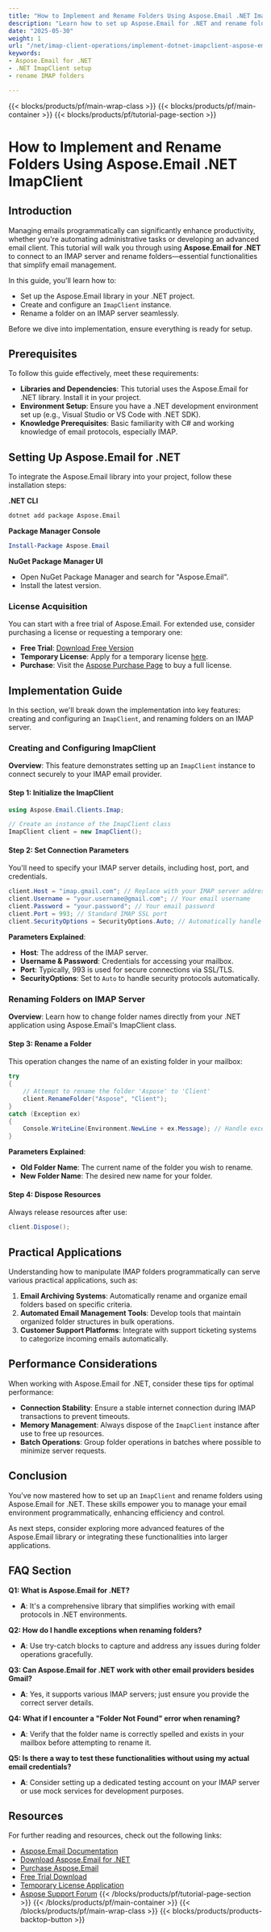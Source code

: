 ```yaml
---
title: "How to Implement and Rename Folders Using Aspose.Email .NET ImapClient"
description: "Learn how to set up Aspose.Email for .NET and rename folders with the ImapClient. Follow this guide for a seamless email management solution."
date: "2025-05-30"
weight: 1
url: "/net/imap-client-operations/implement-dotnet-imapclient-aspose-email-folder-rename/"
keywords:
- Aspose.Email for .NET
- .NET ImapClient setup
- rename IMAP folders

---
```


{{< blocks/products/pf/main-wrap-class >}}
{{< blocks/products/pf/main-container >}}
{{< blocks/products/pf/tutorial-page-section >}}
# How to Implement and Rename Folders Using Aspose.Email .NET ImapClient

## Introduction

Managing emails programmatically can significantly enhance productivity, whether you're automating administrative tasks or developing an advanced email client. This tutorial will walk you through using **Aspose.Email for .NET** to connect to an IMAP server and rename folders—essential functionalities that simplify email management.

In this guide, you'll learn how to:
- Set up the Aspose.Email library in your .NET project.
- Create and configure an `ImapClient` instance.
- Rename a folder on an IMAP server seamlessly.

Before we dive into implementation, ensure everything is ready for setup.

## Prerequisites

To follow this guide effectively, meet these requirements:
- **Libraries and Dependencies**: This tutorial uses the Aspose.Email for .NET library. Install it in your project.
- **Environment Setup**: Ensure you have a .NET development environment set up (e.g., Visual Studio or VS Code with .NET SDK).
- **Knowledge Prerequisites**: Basic familiarity with C# and working knowledge of email protocols, especially IMAP.

## Setting Up Aspose.Email for .NET

To integrate the Aspose.Email library into your project, follow these installation steps:

**.NET CLI**
```bash
dotnet add package Aspose.Email
```

**Package Manager Console**
```powershell
Install-Package Aspose.Email
```

**NuGet Package Manager UI**
- Open NuGet Package Manager and search for "Aspose.Email".
- Install the latest version.

### License Acquisition
You can start with a free trial of Aspose.Email. For extended use, consider purchasing a license or requesting a temporary one:
- **Free Trial**: [Download Free Version](https://releases.aspose.com/email/net/)
- **Temporary License**: Apply for a temporary license [here](https://purchase.aspose.com/temporary-license/).
- **Purchase**: Visit the [Aspose Purchase Page](https://purchase.aspose.com/buy) to buy a full license.

## Implementation Guide

In this section, we'll break down the implementation into key features: creating and configuring an `ImapClient`, and renaming folders on an IMAP server. 

### Creating and Configuring ImapClient
**Overview**: This feature demonstrates setting up an `ImapClient` instance to connect securely to your IMAP email provider.

#### Step 1: Initialize the ImapClient
```csharp
using Aspose.Email.Clients.Imap;

// Create an instance of the ImapClient class
ImapClient client = new ImapClient();
```

#### Step 2: Set Connection Parameters
You'll need to specify your IMAP server details, including host, port, and credentials.
```csharp
client.Host = "imap.gmail.com"; // Replace with your IMAP server address
client.Username = "your.username@gmail.com"; // Your email username
client.Password = "your.password"; // Your email password
client.Port = 993; // Standard IMAP SSL port
client.SecurityOptions = SecurityOptions.Auto; // Automatically handle security options
```
**Parameters Explained**:
- **Host**: The address of the IMAP server.
- **Username & Password**: Credentials for accessing your mailbox.
- **Port**: Typically, 993 is used for secure connections via SSL/TLS.
- **SecurityOptions**: Set to `Auto` to handle security protocols automatically.

### Renaming Folders on IMAP Server
**Overview**: Learn how to change folder names directly from your .NET application using Aspose.Email's ImapClient class.

#### Step 3: Rename a Folder
This operation changes the name of an existing folder in your mailbox:
```csharp
try
{
    // Attempt to rename the folder 'Aspose' to 'Client'
    client.RenameFolder("Aspose", "Client"); 
}
catch (Exception ex)
{
    Console.WriteLine(Environment.NewLine + ex.Message); // Handle exceptions gracefully
}
```
**Parameters Explained**:
- **Old Folder Name**: The current name of the folder you wish to rename.
- **New Folder Name**: The desired new name for your folder.

#### Step 4: Dispose Resources
Always release resources after use:
```csharp
client.Dispose();
```

## Practical Applications
Understanding how to manipulate IMAP folders programmatically can serve various practical applications, such as:
1. **Email Archiving Systems**: Automatically rename and organize email folders based on specific criteria.
2. **Automated Email Management Tools**: Develop tools that maintain organized folder structures in bulk operations.
3. **Customer Support Platforms**: Integrate with support ticketing systems to categorize incoming emails automatically.

## Performance Considerations
When working with Aspose.Email for .NET, consider these tips for optimal performance:
- **Connection Stability**: Ensure a stable internet connection during IMAP transactions to prevent timeouts.
- **Memory Management**: Always dispose of the `ImapClient` instance after use to free up resources.
- **Batch Operations**: Group folder operations in batches where possible to minimize server requests.

## Conclusion
You've now mastered how to set up an `ImapClient` and rename folders using Aspose.Email for .NET. These skills empower you to manage your email environment programmatically, enhancing efficiency and control. 

As next steps, consider exploring more advanced features of the Aspose.Email library or integrating these functionalities into larger applications.

## FAQ Section
**Q1: What is Aspose.Email for .NET?**
- **A**: It's a comprehensive library that simplifies working with email protocols in .NET environments.

**Q2: How do I handle exceptions when renaming folders?**
- **A**: Use try-catch blocks to capture and address any issues during folder operations gracefully.

**Q3: Can Aspose.Email for .NET work with other email providers besides Gmail?**
- **A**: Yes, it supports various IMAP servers; just ensure you provide the correct server details.

**Q4: What if I encounter a "Folder Not Found" error when renaming?**
- **A**: Verify that the folder name is correctly spelled and exists in your mailbox before attempting to rename it.

**Q5: Is there a way to test these functionalities without using my actual email credentials?**
- **A**: Consider setting up a dedicated testing account on your IMAP server or use mock services for development purposes.

## Resources
For further reading and resources, check out the following links:
- [Aspose.Email Documentation](https://reference.aspose.com/email/net/)
- [Download Aspose.Email for .NET](https://releases.aspose.com/email/net/)
- [Purchase Aspose.Email](https://purchase.aspose.com/buy)
- [Free Trial Download](https://releases.aspose.com/email/net/)
- [Temporary License Application](https://purchase.aspose.com/temporary-license/)
- [Aspose Support Forum](https://forum.aspose.com/c/email/10)
{{< /blocks/products/pf/tutorial-page-section >}}
{{< /blocks/products/pf/main-container >}}
{{< /blocks/products/pf/main-wrap-class >}}
{{< blocks/products/products-backtop-button >}}